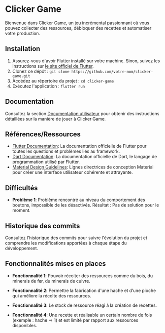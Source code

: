 # Clicker Game

Bienvenue dans Clicker Game, un jeu incrémental passionnant où vous pouvez collecter des ressources, débloquer des recettes et automatiser votre production.

## Installation

1. Assurez-vous d'avoir Flutter installé sur votre machine. Sinon, suivez les instructions sur [le site officiel de Flutter](https://flutter.dev/docs/get-started/install).
2. Clonez ce dépôt : `git clone https://github.com/votre-nom/clicker-game.git`
3. Accédez au répertoire du projet : `cd clicker-game`
4. Exécutez l'application : `flutter run`

## Documentation

Consultez la section [Documentation utilisateur](documentation-utilisateur.md) pour obtenir des instructions détaillées sur la manière de jouer à Clicker Game.

## Références/Ressources

- [Flutter Documentation](https://flutter.dev/docs): La documentation officielle de Flutter pour toutes les questions et problèmes liés au framework.
- [Dart Documentation](https://dart.dev/guides): La documentation officielle de Dart, le langage de programmation utilisé par Flutter.
- [Material Design Guidelines](https://material.io/design): Lignes directrices de conception Material pour créer une interface utilisateur cohérente et attrayante.

## Difficultés

- **Problème 1**: Problème rencontré au niveau du comportement des boutons, impossible de les désactivés.
  Résultat : Pas de solution pour le moment.

## Historique des commits

Consultez l'historique des commits pour suivre l'évolution du projet et comprendre les modifications apportées à chaque étape du développement.

## Fonctionnalités mises en places

- **Fonctionnalité 1**: Pouvoir récolter des ressources comme du bois, du minerais de fer, du minerais de cuivre.
  
- **Fonctionnalité 2**: Permettre la fabrication d'une hache et d'une pioche qui améliore la récolte des ressources.
  
- **Fonctionnalité 3**: Le stock de ressource réagi à la création de recettes.

- **Fonctionnalité 4**: Une recette et réalisable un certain nombre de fois (exemple : hache => 1) et est limité par rapport aux ressources disponibles.


  